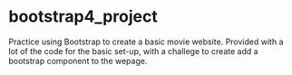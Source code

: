# bootstrap4_project

Practice using Bootstrap to create a basic movie website. Provided with a lot of the code for the basic set-up, with a challege to create add a bootstrap component to the wepage.
